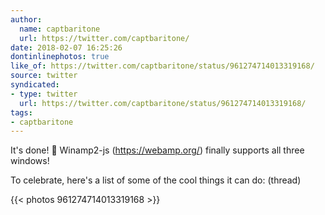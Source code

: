 ```yaml
---
author:
  name: captbaritone
  url: https://twitter.com/captbaritone/
date: 2018-02-07 16:25:26
dontinlinephotos: true
like_of: https://twitter.com/captbaritone/status/961274714013319168/
source: twitter
syndicated:
- type: twitter
  url: https://twitter.com/captbaritone/status/961274714013319168/
tags:
- captbaritone
---
```


It's done! 🎉 Winamp2-js (https://webamp.org/) finally supports all three windows!



To celebrate, here's a list of some of the cool things it can do: (thread) 

{{< photos 961274714013319168 >}}
